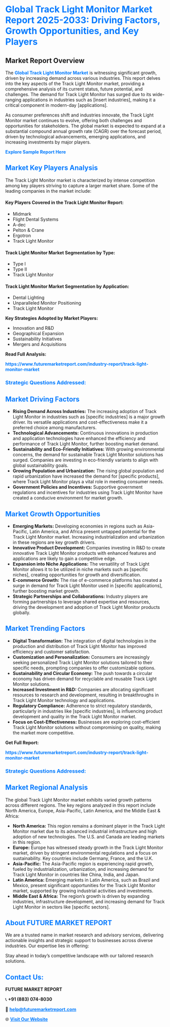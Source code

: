 <h1 style="color: #007BFF;">Global Track Light Monitor Market Report 2025-2033: Driving Factors, Growth Opportunities, and Key Players</h1>

<section id="overview">
<h2>Market Report Overview</h2>
<p>The <a href="https://www.futuremarketreport.com/industry-report/track-light-monitor-market" style="color: #007BFF; text-decoration: none;"><strong>Global Track Light Monitor Market</strong></a> is witnessing significant growth, driven by increasing demand across various industries. This report delves into the key aspects of the Track Light Monitor market, providing a comprehensive analysis of its current status, future potential, and challenges. The demand for Track Light Monitor has surged due to its wide-ranging applications in industries such as [insert industries], making it a critical component in modern-day [applications].</p>
<p>As consumer preferences shift and industries innovate, the Track Light Monitor market continues to evolve, offering both challenges and opportunities for stakeholders. The global market is expected to expand at a substantial compound annual growth rate (CAGR) over the forecast period, driven by technological advancements, emerging applications, and increasing investments by major players.</p>
</section>

<section id="overview">
<p><a href="https://www.futuremarketreport.com/request-sample/reportId=100873" style="color: #007BFF; text-decoration: none;"><strong>Explore Sample Report Here</strong></a></p>
</section>

<section id="key-players">
<h2 style="color: #007BFF;">Market Key Players Analysis</h2>
<p>The Track Light Monitor market is characterized by intense competition among key players striving to capture a larger market share. Some of the leading companies in the market include:</p>
<h4>Key Players Covered in the Track Light Monitor Report:</h4>
<ul><li>Midmark</li><li>Flight Dental Systems</li><li>A-dec</li><li>Pelton &amp; Crane</li><li>Ergotron</li><li>Track Light Monitor</li></ul>
<h4>Track Light Monitor Market Segmentation by Type:</h4>
<ul><li>Type I</li><li>Type II</li><li>Track Light Monitor</li></ul>

<h4>Track Light Monitor Market Segmentation by Application:</h4>
<ul><li>Dental Lighting</li><li>Unparalleled Monitor Positioning</li><li>Track Light Monitor</li></ul>
<p><strong>Key Strategies Adopted by Market Players:</strong></p>
<ul>
<li>Innovation and R&D</li>
<li>Geographical Expansion</li>
<li>Sustainability Initiatives</li>
<li>Mergers and Acquisitions</li>
</ul>
</section>

<section>
<p><strong>Read Full Analysis: </strong></p><a href="https://www.futuremarketreport.com/industry-report/track-light-monitor-market" style="color: #007BFF; text-decoration: none;"><strong>https://www.futuremarketreport.com/industry-report/track-light-monitor-market</strong></a>
<h3 style="color: #007BFF;">Strategic Questions Addressed:</h3>
</section>

<section id="driving-factors">
<h2 style="color: #007BFF;">Market Driving Factors</h2>
<ul>
<li><strong>Rising Demand Across Industries:</strong> The increasing adoption of Track Light Monitor in industries such as [specific industries] is a major growth driver. Its versatile applications and cost-effectiveness make it a preferred choice among manufacturers.</li>
<li><strong>Technological Advancements:</strong> Continuous innovations in production and application technologies have enhanced the efficiency and performance of Track Light Monitor, further boosting market demand.</li>
<li><strong>Sustainability and Eco-Friendly Initiatives:</strong> With growing environmental concerns, the demand for sustainable Track Light Monitor solutions has surged. Companies are investing in eco-friendly variants to align with global sustainability goals.</li>
<li><strong>Growing Population and Urbanization:</strong> The rising global population and rapid urbanization have increased the demand for [specific products], where Track Light Monitor plays a vital role in meeting consumer needs.</li>
<li><strong>Government Policies and Incentives:</strong> Supportive government regulations and incentives for industries using Track Light Monitor have created a conducive environment for market growth.</li>
</ul>
</section>

<section id="growth-opportunities">
<h2 style="color: #007BFF;">Market Growth Opportunities</h2>
<ul>
<li><strong>Emerging Markets:</strong> Developing economies in regions such as Asia-Pacific, Latin America, and Africa present untapped potential for the Track Light Monitor market. Increasing industrialization and urbanization in these regions are key growth drivers.</li>
<li><strong>Innovative Product Development:</strong> Companies investing in R&D to create innovative Track Light Monitor products with enhanced features and applications are likely to gain a competitive edge.</li>
<li><strong>Expansion into Niche Applications:</strong> The versatility of Track Light Monitor allows it to be utilized in niche markets such as [specific niches], creating opportunities for growth and diversification.</li>
<li><strong>E-commerce Growth:</strong> The rise of e-commerce platforms has created a surge in demand for Track Light Monitor used in [specific applications], further boosting market growth.</li>
<li><strong>Strategic Partnerships and Collaborations:</strong> Industry players are forming partnerships to leverage shared expertise and resources, driving the development and adoption of Track Light Monitor products globally.</li>
</ul>
</section>

<section id="trending-factors">
<h2 style="color: #007BFF;">Market Trending Factors</h2>
<ul>
<li><strong>Digital Transformation:</strong> The integration of digital technologies in the production and distribution of Track Light Monitor has improved efficiency and customer satisfaction.</li>
<li><strong>Customization and Personalization:</strong> Consumers are increasingly seeking personalized Track Light Monitor solutions tailored to their specific needs, prompting companies to offer customizable options.</li>
<li><strong>Sustainability and Circular Economy:</strong> The push towards a circular economy has driven demand for recyclable and reusable Track Light Monitor solutions.</li>
<li><strong>Increased Investment in R&D:</strong> Companies are allocating significant resources to research and development, resulting in breakthroughs in Track Light Monitor technology and applications.</li>
<li><strong>Regulatory Compliance:</strong> Adherence to strict regulatory standards, particularly in industries like [specific industries], is influencing product development and quality in the Track Light Monitor market.</li>
<li><strong>Focus on Cost-Effectiveness:</strong> Businesses are exploring cost-efficient Track Light Monitor solutions without compromising on quality, making the market more competitive.</li>
</ul>
</section>

<section>
<p><strong>Get Full Report: </strong></p><a href="https://www.futuremarketreport.com/industry-report/track-light-monitor-market" style="color: #007BFF; text-decoration: none;"><strong>https://www.futuremarketreport.com/industry-report/track-light-monitor-market</strong></a>
<h3 style="color: #007BFF;">Strategic Questions Addressed:</h3>
</section>


<section id="regional-analysis">
<h2 style="color: #007BFF;">Market Regional Analysis</h2>
<p>The global Track Light Monitor market exhibits varied growth patterns across different regions. The key regions analyzed in this report include North America, Europe, Asia-Pacific, Latin America, and the Middle East & Africa:</p>
<ul>
<li><strong>North America:</strong> This region remains a dominant player in the Track Light Monitor market due to its advanced industrial infrastructure and high adoption of new technologies. The U.S. and Canada are leading markets in this region.</li>
<li><strong>Europe:</strong> Europe has witnessed steady growth in the Track Light Monitor market, driven by stringent environmental regulations and a focus on sustainability. Key countries include Germany, France, and the U.K.</li>
<li><strong>Asia-Pacific:</strong> The Asia-Pacific region is experiencing rapid growth, fueled by industrialization, urbanization, and increasing demand for Track Light Monitor in countries like China, India, and Japan.</li>
<li><strong>Latin America:</strong> Emerging markets in Latin America, such as Brazil and Mexico, present significant opportunities for the Track Light Monitor market, supported by growing industrial activities and investments.</li>
<li><strong>Middle East & Africa:</strong> The region’s growth is driven by expanding industries, infrastructure development, and increasing demand for Track Light Monitor in sectors like [specific sectors].</li>
</ul>
</section>

<footer>
<h2 style="color: #007BFF;">About FUTURE MARKET REPORT</h2>
<p>We are a trusted name in market research and advisory services, delivering actionable insights and strategic support to businesses across diverse industries. Our expertise lies in offering:</p>

<p>Stay ahead in today’s competitive landscape with our tailored research solutions.</p>

<h2 style="color: #007BFF;">Contact Us:</h2>
<p><strong>FUTURE MARKET REPORT</strong></p>
<p>📞 <strong>+91 (883) 074-8030</strong></p>
<p>📧 <strong><a href="mailto:help@futuremarketreport.com" style="color: #007BFF;">help@futuremarketreport.com</a></strong></p>
<p>🌐 <strong><a href="https://www.futuremarketreport.com/" style="color: #007BFF;">Visit Our Website</a></strong></p>
</footer>